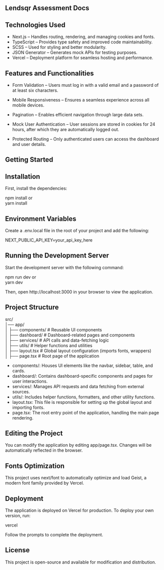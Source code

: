 ## Lendsqr Assessment Docs

## Technologies Used
- Next.js – Handles routing, rendering, and managing cookies and fonts.
- TypeScript – Provides type safety and improved code maintainability.
- SCSS – Used for styling and better modularity.
- JSON Generator – Generates mock APIs for testing purposes.
- Vercel – Deployment platform for seamless hosting and performance.

## Features and Functionalities
- Form Validation – Users must log in with a valid email and a password of at least six characters.

- Mobile Responsiveness – Ensures a seamless experience across all mobile devices.

- Pagination – Enables efficient navigation through large data sets.

- Mock User Authentication – User sessions are stored in cookies for 24 hours, after which they are automatically logged out.

- Protected Routing – Only authenticated users can access the dashboard and user details.

## Getting Started

## Installation

First, install the dependencies:

npm install
or    
yarn install

## Environment Variables
Create a .env.local file in the root of your project and add the following:

NEXT_PUBLIC_API_KEY=your_api_key_here

## Running the Development Server

Start the development server with the following command:

npm run dev
or      
yarn dev

Then, open http://localhost:3000 in your browser to view the application.

## Project Structure
src/  
│── app/  
│   ├── components/      # Reusable UI components  
│   ├── dashboard/       # Dashboard-related pages and components  
│   ├── services/        # API calls and data-fetching logic  
│   ├── utils/           # Helper functions and utilities  
│   ├── layout.tsx       # Global layout configuration (imports fonts, wrappers)  
│   ├── page.tsx         # Root page of the application  


- components/: Houses UI elements like the navbar, sidebar, table, and cards.
- dashboard/: Contains dashboard-specific components and pages for user interactions.
- services/: Manages API requests and data fetching from external sources.
- utils/: Includes helper functions, formatters, and other utility functions.
- layout.tsx: This file is responsible for setting up the global layout and importing fonts.
- page.tsx: The root entry point of the application, handling the main page rendering.

## Editing the Project

You can modify the application by editing app/page.tsx. Changes will be automatically reflected in the browser.

## Fonts Optimization

This project uses next/font to automatically optimize and load Geist, a modern font family provided by Vercel.

## Deployment

The application is deployed on Vercel for production. To deploy your own version, run:

vercel

Follow the prompts to complete the deployment.

## License

This project is open-source and available for modification and distribution.




